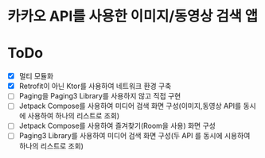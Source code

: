 # 카카오 API를 사용한 이미지/동영상 검색 앱 

# ToDo
- [x] 멀티 모듈화
- [x] Retrofit이 아닌 Ktor를 사용하여 네트워크 환경 구축 
- [ ] Paging을 Paging3 Library를 사용하지 않고 직접 구현
- [ ] Jetpack Compose를 사용하여 미디어 검색 화면 구성(이미지,동영상 API를 동시에 사용하여 하나의 리스트로 조회) 
- [ ] Jetpack Compose를 사용하여 즐겨찾기(Room을 사용) 화면 구성
- [ ] Paging3 Library를 사용하여 미디어 검색 화면 구성(두 API 를 동시에 시용하여 하나의 리스트로 조회) 
